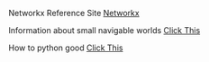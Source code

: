 
Networkx Reference Site
[Networkx](http://networkx.readthedocs.io/en/stable/reference/index.html)

Information about small navigable worlds [Click This](http://networkx.readthedocs.io/en/stable/reference/generated/networkx.generators.geometric.navigable_small_world_graph.html#networkx.generators.geometric.navigable_small_world_graph)

How to python good [Click This](https://docs.python.org/3/tutorial/index.html)
